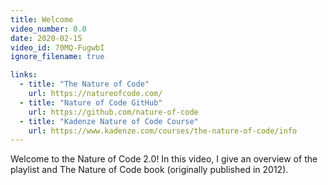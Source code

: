 ```yaml
---
title: Welcome
video_number: 0.0
date: 2020-02-15
video_id: 70MQ-FugwbI
ignore_filename: true

links:
  - title: "The Nature of Code"
    url: https://natureofcode.com/
  - title: "Nature of Code GitHub"
    url: https://github.com/nature-of-code
  - title: "Kadenze Nature of Code Course"
    url: https://www.kadenze.com/courses/the-nature-of-code/info
---
```


Welcome to the Nature of Code 2.0! In this video, I give an overview of the playlist and The Nature of Code book (originally published in 2012).

